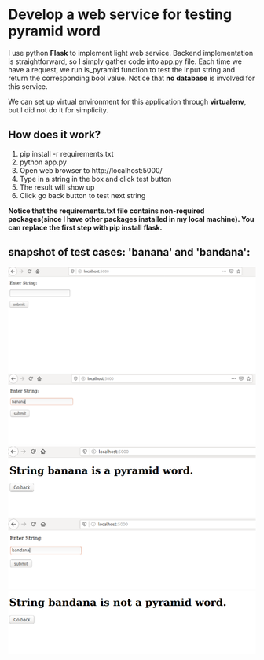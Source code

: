 # Develop a web service for testing pyramid word

I use python **Flask** to implement light web service. Backend implementation is straightforward, so I simply gather code into app.py file. Each time we have a request, we run is_pyramid function to test the input string and return the corresponding bool value. Notice that **no database** is involved for this service.

We can set up virtual environment for this application through **virtualenv**, but I did not do it for simplicity.

## How does it work?
  1. pip install -r requirements.txt
  2. python app.py
  3. Open web browser to http://localhost:5000/
  4. Type in a string in the box and click test button
  5. The result will show up
  6. Click go back button to test next string

**Notice that the requirements.txt file contains non-required packages(since I have other packages installed in my local machine). You can replace the first step with pip install flask.**

## snapshot of test cases: 'banana' and 'bandana':
![overview](tests/overview.png)
![overview](tests/banana.png)
![overview](tests/banana_result.png)
![overview](tests/bandana.png)
![overview](tests/bandana_result.png)
